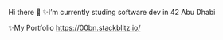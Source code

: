 
Hi there 👋
✨I’m currently studing software dev in 42 Abu Dhabi
  
✨My Portfolio 
  https://00bn.stackblitz.io/
